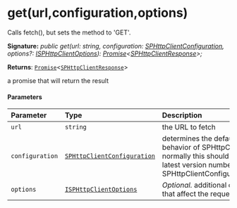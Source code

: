 # get(url,configuration,options)



Calls fetch(), but sets the method to 'GET'.

**Signature:** _public get(url: string, configuration: [SPHttpClientConfiguration](../../sp-http/class/sphttpclientconfiguration.md),
    options?: [ISPHttpClientOptions](../../sp-http/interface/isphttpclientoptions.md)): [Promise](../../web-apis/class/promise.md)<[SPHttpClientResponse](../../sp-http/class/sphttpclientresponse.md)>;_

**Returns**: [`Promise`](../../web-apis/class/promise.md)<[`SPHttpClientResponse`](../../sp-http/class/sphttpclientresponse.md)>



a promise that will return the result

#### Parameters


| Parameter	   | Type    | Description |
|:-------------|:---------------|:------------|
| `url`    | `string` | the URL to fetch |
| `configuration`    | [`SPHttpClientConfiguration`](../../sp-http/class/sphttpclientconfiguration.md) | determines the default behavior of SPHttpClient; normally this should be the latest version number from SPHttpClientConfigurations |
| `options`    | [`ISPHttpClientOptions`](../../sp-http/interface/isphttpclientoptions.md) | _Optional._ additional options that affect the request |


